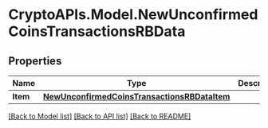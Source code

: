 # CryptoAPIs.Model.NewUnconfirmedCoinsTransactionsRBData

## Properties

Name | Type | Description | Notes
------------ | ------------- | ------------- | -------------
**Item** | [**NewUnconfirmedCoinsTransactionsRBDataItem**](NewUnconfirmedCoinsTransactionsRBDataItem.md) |  | 

[[Back to Model list]](../README.md#documentation-for-models) [[Back to API list]](../README.md#documentation-for-api-endpoints) [[Back to README]](../README.md)

